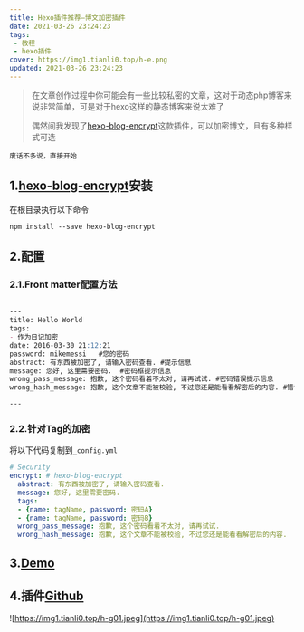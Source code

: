 ```yaml
---
title: Hexo插件推荐—博文加密插件
date: 2021-03-26 23:24:23
tags: 
 - 教程
 - hexo插件
cover: https://img1.tianli0.top/h-e.png
updated: 2021-03-26 23:24:23
---
```




> 在文章创作过程中你可能会有一些比较私密的文章，这对于动态php博客来说非常简单，可是对于hexo这样的静态博客来说太难了
>
> 偶然间我发现了[hexo-blog-encrypt](https://github.com/D0n9X1n/hexo-blog-encrypt)这款插件，可以加密博文，且有多种样式可选

`废话不多说，直接开始`

## 1.[hexo-blog-encrypt](https://github.com/D0n9X1n/hexo-blog-encrypt)安装

在根目录执行以下命令

```
npm install --save hexo-blog-encrypt
```

## 2.配置

### 2.1.Front matter配置方法

```markdown

---
title: Hello World
tags:
- 作为日记加密
date: 2016-03-30 21:12:21
password: mikemessi   #您的密码
abstract: 有东西被加密了, 请输入密码查看. #提示信息
message: 您好, 这里需要密码.  #密码框提示信息
wrong_pass_message: 抱歉, 这个密码看着不太对, 请再试试. #密码错误提示信息
wrong_hash_message: 抱歉, 这个文章不能被校验, 不过您还是能看看解密后的内容. #错误信息提示

---
```

### 2.2.针对Tag的加密

将以下代码复制到`_config.yml`

```yaml
# Security
encrypt: # hexo-blog-encrypt
  abstract: 有东西被加密了, 请输入密码查看.
  message: 您好, 这里需要密码.
  tags:
  - {name: tagName, password: 密码A}
  - {name: tagName, password: 密码B}
  wrong_pass_message: 抱歉, 这个密码看着不太对, 请再试试.
  wrong_hash_message: 抱歉, 这个文章不能被校验, 不过您还是能看看解密后的内容.
```

## 3.[Demo](https://tianli-blog.club/Test/)

## 4.插件[Github](https://github.com/D0n9X1n/hexo-blog-encrypt)

![https://img1.tianli0.top/h-g01.jpeg](https://img1.tianli0.top/h-g01.jpeg)